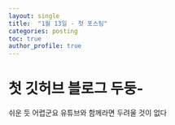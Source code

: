 ```yaml
---
layout: single
title:  "1월 13일 - 첫 포스팅"
categories: posting
toc: true
author_profile: true
---
```


# 첫 깃허브 블로그 두둥-

쉬운 듯 어렵군요 유튜브와 함께라면 두려울 것이 없다 
